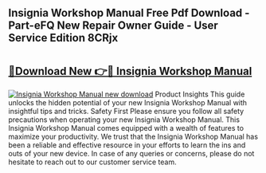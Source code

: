 ## Insignia Workshop Manual Free Pdf Download - Part-eFQ New Repair Owner Guide - User Service Edition 8CRjx

# <h2><a href="http://cf13204.oget.top/?id=Insignia+Workshop+Manual">🔗Download New 👉🔴 Insignia Workshop Manual</a></h2>

[![Insignia Workshop Manual new download](https://i.imgur.com/5g1atiW.png)](http://cf13204.oget.top/?id=Insignia+Workshop+Manual)
Product Insights This guide unlocks the hidden potential of your new Insignia Workshop Manual with insightful tips and tricks. Safety First Please ensure you follow all safety precautions when operating your new Insignia Workshop Manual. This Insignia Workshop Manual comes equipped with a wealth of features to maximize your productivity. We trust that the Insignia Workshop Manual has been a reliable and effective resource in your efforts to learn the ins and outs of your new device. In case of any queries or concerns, please do not hesitate to reach out to our customer service team.
